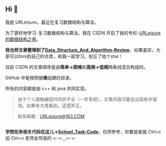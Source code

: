 ## Hi 👋
我是 URLeisure，最近在复习数据结构与算法。

为了更好地学习-复习数据结构与算法，我在 CSDN 开启了我的专栏-[URLeisure的数据结构之旅](https://blog.csdn.net/weixin_50564032/category_11588008.html?spm=1001.2014.3001.5482)。

**我也将文章整理到了[Data_Structure_And_Algorithm-Review](https://github.com/URLeisure/Data_Structure_And_Algorithm-Review)**，如果喜欢，大家可以fork到自己的仓库，和我一起学习，别忘了给个star！

目前 CSDN 的文章顺序是由**简单->困难**和**高频->低频**两条线混合构成的。

GitHub 中是按照**分类**组建的目录。

所有的内容都是由 c++ 和 java 共同实现。

>由于个人接触编程时间并不长（一年多吧），文章内容可能会出现些许错误。如果有大佬看到，还望斧正。
>
>联系邮箱：URLeisure@163.COM

## 

**学院任务相关代码在这儿->[School_Task-Code](https://github.com/URLeisure/School_Task-Code)**，仅供参考，你要是直接 Ctrl+c 加 Ctrl+v 老师会骂我的 ┭┮﹏┭┮

<!--
**URLeisure/URLeisure** is a ✨ _special_ ✨ repository because its `README.md` (this file) appears on your GitHub profile.

Here are some ideas to get you started:

- 🔭 I’m currently working on ...
- 🌱 I’m currently learning ...
- 👯 I’m looking to collaborate on ...
- 🤔 I’m looking for help with ...
- 💬 Ask me about ...
- 📫 How to reach me: ...
- 😄 Pronouns: ...
- ⚡ Fun fact: ...
-->
